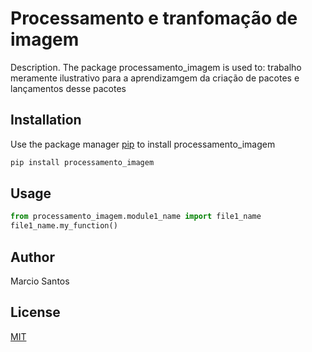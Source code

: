 # Processamento e tranfomação de imagem

Description. 
The package processamento_imagem is used to:
	trabalho meramente ilustrativo para a aprendizamgem da criação de pacotes e lançamentos desse pacotes

## Installation

Use the package manager [pip](https://pip.pypa.io/en/stable/) to install processamento_imagem

```bash
pip install processamento_imagem
```

## Usage

```python
from processamento_imagem.module1_name import file1_name
file1_name.my_function()
```

## Author
Marcio Santos

## License
[MIT](https://choosealicense.com/licenses/mit/)